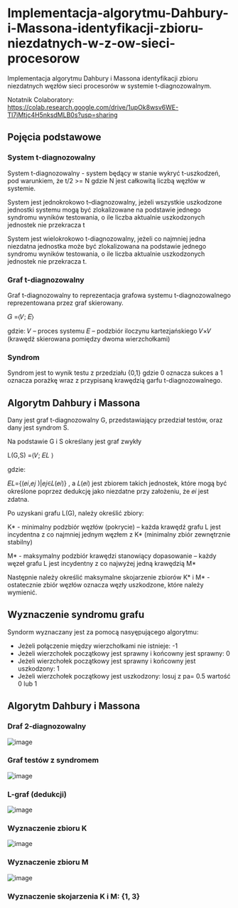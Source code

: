 # Implementacja-algorytmu-Dahbury-i-Massona-identyfikacji-zbioru-niezdatnych-w-z-ow-sieci-procesorow
Implementacja algorytmu Dahbury i Massona identyfikacji zbioru niezdatnych węzłów sieci procesorów w systemie t-diagnozowalnym.

Notatnik Colaboratory: https://colab.research.google.com/drive/1upOk8wsv6WE-Tl7jMtjc4H5nksdMLB0s?usp=sharing

## Pojęcia podstawowe

### System t-diagnozowalny
System t-diagnozowalny - system będący w stanie wykryć t-uszkodzeń, pod warunkiem, że t/2 >= N gdzie N jest całkowitą liczbą węzłów w systemie.

System jest jednokrokowo t–diagnozowalny, jeżeli wszystkie uszkodzone jednostki systemu mogą być zlokalizowane na podstawie jednego syndromu wyników testowania, o ile liczba aktualnie uszkodzonych jednostek nie przekracza t

System jest wielokrokowo t-diagnozowalny, jeżeli co najmniej jedna niezdatna jednostka może być zlokalizowana na podstawie jednego syndromu wyników testowania, o ile liczba aktualnie uszkodzonych jednostek nie przekracza t. 

### Graf t-diagnozowalny
Graf t-diagnozowalny to reprezentacja grafowa systemu t-diagnozowalnego reprezentowana przez graf skierowany.

𝐺 =⟨𝑉; 𝐸⟩ 

gdzie: 
𝑉 – proces systemu
𝐸 – podzbiór iloczynu kartezjańskiego 𝑉×𝑉 (krawędź skierowana pomiędzy dwoma wierzchołkami)


### Syndrom

Syndrom jest to wynik testu z przedziału {0,1} gdzie 0 oznacza sukces a 1 oznacza porażkę wraz z przypisaną krawędzią garfu t-diagnozowalnego.

## Algorytm Dahbury i Massona

Dany jest graf t-diagnozowalny G, przedstawiający przedział testów, oraz dany jest syndrom S.

Na podstawie G i S określany jest graf zwykły 

L(G,S) =⟨𝑉; 𝐸𝐿 ⟩ 

gdzie:

𝐸𝐿={(𝑒𝑖,𝑒𝑗 )|𝑒𝑗∈𝐿(𝑒𝑖)}  , a 𝐿(𝑒𝑖) jest zbiorem takich jednostek, które mogą być określone poprzez dedukcję jako niezdatne przy założeniu, że 𝑒𝑖 jest zdatna.

Po uzyskani grafu L(G), należy określić zbiory:

K*  - minimalny podzbiór węzłów (pokrycie) – każda krawędź grafu L jest incydentna z co najmniej jednym węzłem z K* (minimalny zbiór zewnętrznie stabilny)

M* - maksymalny podzbiór krawędzi stanowiący dopasowanie – każdy węzeł grafu L jest incydentny z co najwyżej jedną krawędzią M*

Następnie należy określić maksymalne skojarzenie zbiorów K* i M* - ostatecznie zbiór węzłów oznacza węzły uszkodzone, które należy wymienić.

## Wyznaczenie syndromu grafu
Syndorm wyznaczany jest za pomocą nasyępującego algorytmu:
*   Jeżeli połączenie między wierzchołkami nie istnieje: -1
*   Jeżeli wierzchołek początkowy jest sprawny i końcowny jest sprawny: 0
*   Jeżeli wierzchołek początkowy jest sprawny i końcowny jest uszkodzony: 1
*   Jeżeli wierzchołek początkowy jest uszkodzony: losuj z pa= 0.5 wartość 0 lub 1 

## Algorytm Dahbury i Massona

### Draf 2-diagnozowalny
![image](https://user-images.githubusercontent.com/71324202/232430236-1e5e849e-5fb8-49cf-8a77-12067b5e3ea4.png)

### Graf testów z syndromem
![image](https://user-images.githubusercontent.com/71324202/232429529-d742ecd2-54c7-420b-a5ba-73dd9f29d100.png)

### L-graf (dedukcji)
![image](https://user-images.githubusercontent.com/71324202/232429607-b4397b9b-d50b-4f8a-84bf-802829fcef0c.png)

### Wyznaczenie zbioru K
![image](https://user-images.githubusercontent.com/71324202/232429848-cd9d850b-f58e-4aef-b44e-302b4d767307.png)

### Wyznaczenie zbioru M
![image](https://user-images.githubusercontent.com/71324202/232429924-955ec507-9ff9-49de-9e5e-35bc7f59d78e.png)


### Wyznaczenie skojarzenia K i M: {1, 3}

